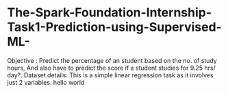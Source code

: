 # The-Spark-Foundation-Internship-Task1-Prediction-using-Supervised-ML-
Objective :  Predict the percentage of an student based on the no. of study hours, And also have to predict the score if a student studies for 9.25 hrs/ day?.  Dataset details: This is a simple linear regression task as it involves just 2 variables.
hello world
